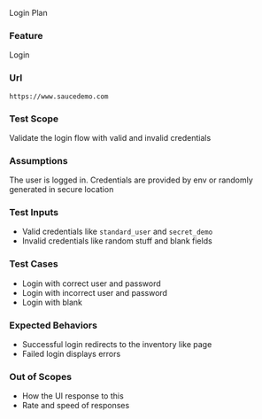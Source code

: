 Login Plan

### Feature
Login

### Url
`https://www.saucedemo.com` 

### Test Scope
Validate the login flow with valid and invalid credentials 

### Assumptions 
The user is logged in.
Credentials are provided by env or randomly generated in secure location  

### Test Inputs
- Valid credentials like `standard_user` and `secret_demo` 
- Invalid credentials like random stuff and blank fields 

### Test Cases
- Login with correct user and password 
- Login with incorrect user and password 
- Login with blank

### Expected Behaviors 
- Successful login redirects to the inventory like page 
- Failed login displays errors

### Out of Scopes
- How the UI response to this 
- Rate and speed of responses

